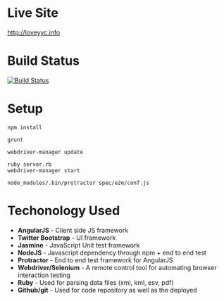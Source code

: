 Live Site
=========
http://loveyyc.info


Build Status
============
[![Build Status](https://travis-ci.org/smsohan/analytics.png)](https://travis-ci.org/smsohan/analytics)



Setup
=====


```
npm install

grunt

webdriver-manager update

ruby server.rb
webdriver-manager start

node_modules/.bin/protractor spec/e2e/conf.js

```

Techonology Used
================

* __AngularJS__ - Client side JS framework
* __Twitter Bootstrap__ - UI framework
* __Jasmine__ - JavaScript Unit test framework
* __NodeJS__ - Javascript dependency through npm + end to end test
* __Protractor__ - End to end test framework for AngularJS
* __Webdriver/Selenium__ - A remote control tool for automating browser interaction testing
* __Ruby__ - Used for parsing data files (xml, kml, esv, pdf)
* __Github/git__ - Used for code repository as well as the deployed

